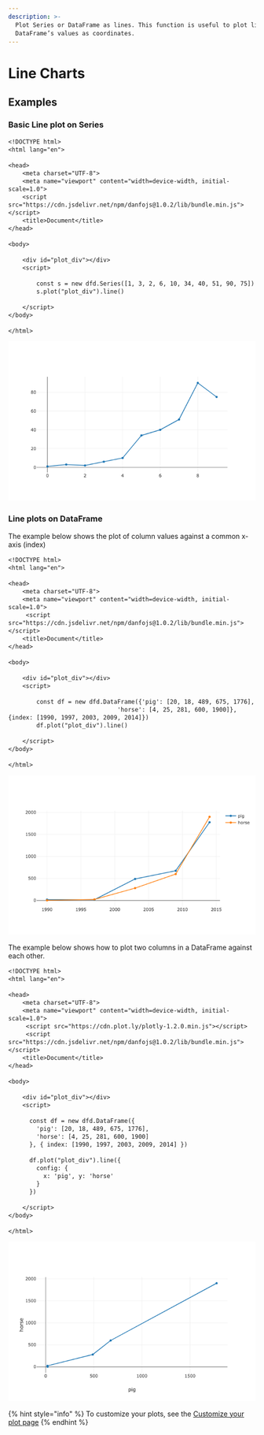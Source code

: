 ```yaml
---
description: >-
  Plot Series or DataFrame as lines. This function is useful to plot lines using
  DataFrame’s values as coordinates.
---
```


# Line Charts

## Examples

### Basic Line plot on Series

```markup
<!DOCTYPE html>
<html lang="en">

<head>
    <meta charset="UTF-8">
    <meta name="viewport" content="width=device-width, initial-scale=1.0">
    <script src="https://cdn.jsdelivr.net/npm/danfojs@1.0.2/lib/bundle.min.js"></script>
    <title>Document</title>
</head>

<body>

    <div id="plot_div"></div>
    <script>

        const s = new dfd.Series([1, 3, 2, 6, 10, 34, 40, 51, 90, 75])
        s.plot("plot_div").line()

    </script>
</body>

</html>
```

![](<../../.gitbook/assets/newplot (4).png>)

### Line plots on DataFrame

The example below shows the plot of column values against a common x-axis (index)

```markup
<!DOCTYPE html>
<html lang="en">

<head>
    <meta charset="UTF-8">
    <meta name="viewport" content="width=device-width, initial-scale=1.0">
     <script src="https://cdn.jsdelivr.net/npm/danfojs@1.0.2/lib/bundle.min.js"></script>
    <title>Document</title>
</head>

<body>

    <div id="plot_div"></div>
    <script>

        const df = new dfd.DataFrame({'pig': [20, 18, 489, 675, 1776],
                               'horse': [4, 25, 281, 600, 1900]}, {index: [1990, 1997, 2003, 2009, 2014]})
        df.plot("plot_div").line()

    </script>
</body>

</html>
```

![](<../../.gitbook/assets/newplot (2).png>)

The example below shows how to plot two columns in a DataFrame against each other.

```markup
<!DOCTYPE html>
<html lang="en">

<head>
    <meta charset="UTF-8">
    <meta name="viewport" content="width=device-width, initial-scale=1.0">
     <script src="https://cdn.plot.ly/plotly-1.2.0.min.js"></script> 
     <script src="https://cdn.jsdelivr.net/npm/danfojs@1.0.2/lib/bundle.min.js"></script>
    <title>Document</title>
</head>

<body>

    <div id="plot_div"></div>
    <script>
    
      const df = new dfd.DataFrame({
        'pig': [20, 18, 489, 675, 1776],
        'horse': [4, 25, 281, 600, 1900]
      }, { index: [1990, 1997, 2003, 2009, 2014] })
  
      df.plot("plot_div").line({
        config: {
          x: 'pig', y: 'horse'
        }
      })

    </script>
</body>

</html>
```

![](<../../.gitbook/assets/newplot (3).png>)

{% hint style="info" %}
To customize your plots, see the [Customize your plot page](configuring-your-plots.md)
{% endhint %}
